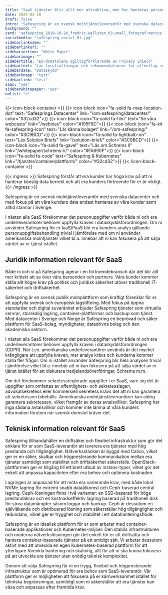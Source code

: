 ```yaml
---
title: "SaaS tjänster blir allt mer attraktiva, men hur hanteras personuppgifterna?"
date: 2025-02-20
draft: false
intro: "Safespring är en svensk molntjänstleverantör med svenska datacenter och med fokus på att våra kunders data endast hanteras av våra kunder samt alltid stannar i Sverige."
background: ""
card: "safespring_2019-10-24_fredric-wallsten_03-small_fotograf-marcus-boberg.jpg"
socialmedia: "safespring_social_01.jpg"
sidebarlinkname: ""
sidebarlinkurl: ""
sidebarsection: "White Paper"
sidebarimage: ""
sidebartitle: "EU-domstolens ogiltigförklarande av Privacy Shield"
sidebartext: "Läs förutsättningar och rekommendationer för offentlig sektor och deras leverantörer"
sidebardate: "Dataskydd"
sidebarknapp: "test"
sidebarlink: "test"
saas: "yes"
sidebarwhitepaper: "yes"
nolist: "n"
---
```


{{< icon-block-container >}}
	{{< icon-block icon="fa-solid fa-map-location-dot" text="Safesprings Datacenter" link="/om-safespring/datacenter/" color="#32cd32">}}
	{{< icon-block icon="fa-solid fa-film" text="Se våra webcasts" link="/webinar/" color="#195F8C">}}
	{{< icon-block icon="fa-kit fa-safespring-icon" text="Lär känna bolaget" link="/om-safespring/" color="#3C9BCD">}}
	{{< icon-block icon="fa-solid fa-lightbulb-on" text="Läs Solution Briefs" link="/solution-brief/" color="#3C9BCD">}}
	{{< icon-block icon="fa-solid fa-gavel" text="Läs om Schrems II" link="/whitepaper/schrems-ii/" color="#FA690F">}}
	{{< icon-block icon="fa-solid fa-code" text="Safespring & Kubernetes" link="/tjanster/containerplattform/" color="#32cd32">}}
{{< /icon-block-container >}}

{{< ingress >}}
Safespring förstår att era kunder har höga krav på att ni hanterar känslig data korrekt och att era kunders förtroende för er är viktigt.
{{< /ingress >}}

Safespring är en svensk molntjänstleverantör med svenska datacenter och med fokus på att våra kunders data endast hanteras av våra kunder samt alltid stannar i Sverige. 

I nästan alla SaaS förekommer det personuppgifter varför både ni och era underleverantörer behöver uppfylla kraven i dataskyddsförordningen. Om ni använder Safespring för er IaaS/PaaS blir era kunders analys gällande personuppgiftsbehandling trivial i jämförelse med om ni använder amerikanska molntjänster vilket bl.a. innebär att ni kan fokusera på att sälja värdet av er tjänst istället.

## Juridik information relevant för SaaS 
Både ni och vi på Safespring agerar i en förtroendebransch där det blir allt mer kritiskt att se över våra beroenden och partners. Våra kunder kommer ställa allt högre krav på politisk och juridisk säkerhet utöver traditionell IT-säkerhet och driftsäkerhet.

Safespring är en svensk publik molnplattform som kraftigt förenklar för er att uppfylla svensk och europeisk lagstiftning. Med fokus på öppna standarder och digital suveränitet erbjuder Safespring tjänster som virtuella servrar, storskalig lagring, container-plattformar och backup som tjänst. Med datacenter i Sverige och Norge är Safespring en beprövad och säker plattform för SaaS-bolag, myndigheter, datadrivna bolag och den akademiska sektorn.

I nästan alla SaaS förekommer det personuppgifter varför både ni och era underleverantörer behöver uppfylla kraven i dataskyddsförordningen (GDPR). När t.ex. amerikanska underleverantörer används är det mycket krångligare att uppfylla kraven, mer analys krävs och kunderna kommer ställa fler frågor. Om ni istället använder Safespring blir hela analysen trivial i jämförelse vilket bl.a. innebär att ni kan fokusera på att sälja värdet av er tjänst istället för att diskutera tredjelandsöverföringar, Schrems m.m.

Om det förekommer sekretessreglerade uppgifter i er SaaS, vare sig det är uppgifter som omfattas av offentlighets- och sekretesslagen, advokatsekretess eller kommersiell sekretess krävs det att ni kan garantera att sekretessen bibehålls. Amerikanska molntjänstleverantörer kan aldrig garantera sekretessen, vilket framgår av deras avtalsvillkor. Safespring har inga sådana avtalsvillkor och kommer inte lämna ut våra kunders information förutom när svensk domstol kräver det.

## Teknisk information relevant för SaaS
Safespring tillhandahåller en driftsäker och flexibel infrastruktur som gör det enklare för er som SaaS-leverantör att leverera era tjänster med hög prestanda och tillgänglighet. Nätverksstacken är byggd med Calico, vilket ger er en säker, skalbar och högpresterande kommunikation mellan era tjänster samtidigt som stabilitet och driftsäkerhet säkerställs. OpenStack-plattformen ger er tillgång till ett brett utbud av instans-typer, vilket gör det enkelt att anpassa kapaciteten efter era behov och optimera kostnaden.

Lagringen är anpassad för att möta era varierande krav, med både lokal NVMe-lagring för extremt snabb dataåtkomst och Ceph-baserad central lagring. Ceph-lösningen finns i två varianter: en SSD-baserad för höga prestandakrav och en kostnadseffektiv lagring baserad på traditionell disk för stora datamängder såsom loggar och backup. Ceph är dessutom en självläkande och distribuerad lösning som säkerställer hög tillgänglighet och redundans, vilket ger er trygghet och stabilitet i ert datahanteringsflöde.

Safespring är en idealisk plattform för er som arbetar med container-baserade applikationer och Kubernetes-miljöer. Den stabila infrastrukturen och moderna nätverkslösningen gör det enkelt för er att driftsätta och hantera container-baserade tjänster på ett smidigt sätt. Vi arbetar dessutom aktivt med att utveckla en egen Kubernetes-baserad plattform för att ytterligare förenkla hantering och skalning, allt för att ni ska kunna fokusera på att utveckla era tjänster utan onödig teknisk komplexitet.

Genom att välja Safespring får ni en trygg, flexibel och högpresterande infrastruktur som är optimerad för era behov som SaaS-leverantör. Vår plattform ger er möjligheten att fokusera på er kärnverksamhet istället för tekniska begränsningar, samtidigt som ni säkerställer att era tjänster kan växa och anpassas efter framtida krav.

